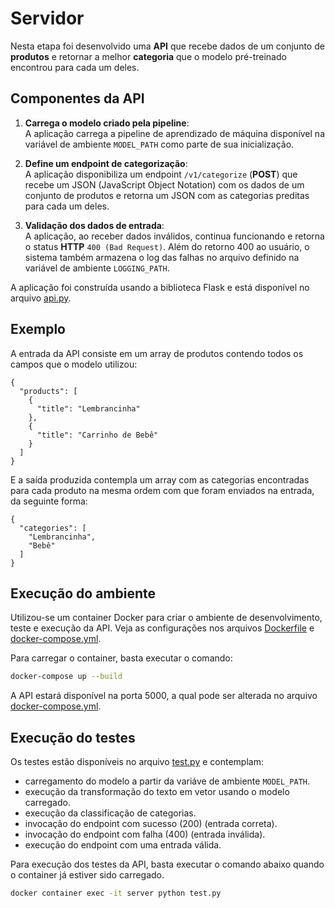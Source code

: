 # Servidor

Nesta etapa foi desenvolvido uma  **API** que recebe dados de um conjunto de **produtos** e retornar a melhor **categoria** que o modelo pré-treinado encontrou para cada um deles.

## Componentes da API

1. **Carrega o modelo criado pela pipeline**: <br>
   A aplicação carrega a pipeline de aprendizado de máquina disponível na variável de ambiente `MODEL_PATH` como parte de sua inicialização.

2. **Define um endpoint de categorização**:<br>
   A aplicação disponibiliza um endpoint `/v1/categorize` (**POST**) que recebe um JSON (JavaScript Object Notation) com os dados de um conjunto de produtos e retorna um JSON com as categorias preditas para cada um deles.

3. **Validação dos dados de entrada**:<br>
   A aplicação, ao receber dados inválidos, continua funcionando e retorna o status **HTTP** `400 (Bad Request)`. Além do retorno 400 ao usuário, o sistema também armazena o log das falhas no arquivo definido na variável de ambiente `LOGGING_PATH`.

A aplicação foi construída usando a biblioteca Flask e está disponível no arquivo [api.py][1].

## Exemplo

A entrada da API consiste em um array de produtos contendo todos os campos que o modelo utilizou:
```
{
  "products": [
    {
      "title": "Lembrancinha"
    },
    {
      "title": "Carrinho de Bebê"
    }
  ]
}
```

E a saída produzida contempla um array com as categorias encontradas para cada produto na mesma ordem com que foram enviados na entrada, da seguinte forma:
```
{
  "categories": [
    "Lembrancinha",
    "Bebê"
  ]
}
```

## Execução do ambiente 

Utilizou-se um container Docker para criar o ambiente de desenvolvimento, teste e execução da API. Veja as configurações nos arquivos [Dockerfile][2] e [docker-compose.yml][3].

Para carregar o container, basta executar o comando:

```bash
docker-compose up --build
```

A API estará disponível na porta 5000, a qual pode ser alterada no arquivo [docker-compose.yml][3].

## Execução do testes

Os testes estão disponíveis no arquivo [test.py][4] e contemplam:
- carregamento do modelo a partir da variáve de ambiente `MODEL_PATH`.
- execução da transformação do texto em vetor usando o modelo carregado.
- execução da classificação de categorias.
- invocação do endpoint com sucesso (200) (entrada correta).
- invocação do endpoint com falha (400) (entrada inválida).
- execução do endpoint com uma entrada válida.

Para execução dos testes da API, basta executar o comando abaixo quando o container já estiver sido carregado.

```bash
docker container exec -it server python test.py
```

[1]: ./api.py
[2]: ./Dockerfile
[3]: ./docker-compose.yml
[4]: ./test.py